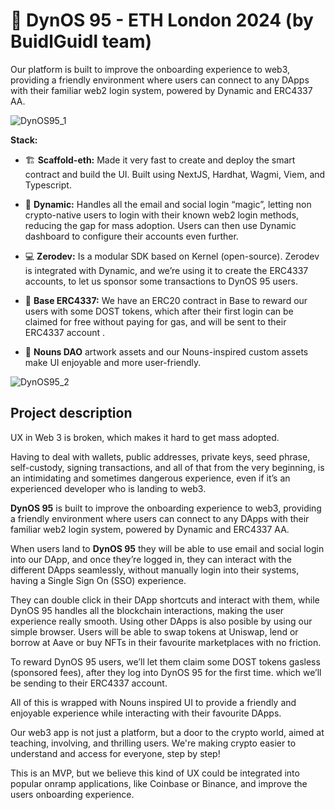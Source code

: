 # 🦕 DynOS 95 - ETH London 2024 (by BuidlGuidl team)

Our platform is built to improve the onboarding experience to web3, providing a friendly environment where users can connect to any DApps with their familiar web2 login system, powered by Dynamic and ERC4337 AA.

![DynOS95_1](https://github.com/carletex/ethlondon-2024/assets/55535804/b41c6872-a614-4b98-aab8-d3a1926b3aa8)

**Stack:**

- 🏗 **Scaffold-eth:** Made it very fast to create and deploy the smart contract and build the UI. Built using NextJS, Hardhat, Wagmi, Viem, and Typescript.

- 🔐 **Dynamic:** Handles all the email and social login “magic”, letting non crypto-native users to login with their known web2 login methods, reducing the gap for mass adoption. Users can then use Dynamic dashboard to configure their accounts even further.

- 💻 **Zerodev:** Is a modular SDK based on Kernel (open-source). Zerodev is integrated with Dynamic, and we’re using it to create the ERC4337 accounts, to let us sponsor some transactions to DynOS 95 users.

- 🔵 **Base ERC4337:** We have an ERC20 contract in Base to reward our users with some DOST tokens, which after their first login can be claimed for free without paying for gas, and will be sent to their ERC4337 account .

- 🎨 **Nouns DAO** artwork assets and our Nouns-inspired custom assets make UI enjoyable and more user-friendly.

![DynOS95_2](https://github.com/carletex/ethlondon-2024/assets/55535804/25c431f9-ed0e-4843-8b1f-9e5a61a35e65)

## Project description

UX in Web 3 is broken, which makes it hard to get mass adopted. 

Having to deal with wallets, public addresses, private keys, seed phrase, self-custody, signing transactions, and all of that from the very beginning, is an intimidating and sometimes dangerous experience, even if it’s an experienced developer who is landing to web3.

**DynOS 95** is built to improve the onboarding experience to web3, providing a friendly environment where users can connect to any DApps with their familiar web2 login system, powered by Dynamic and ERC4337 AA.

When users land to **DynOS 95** they will be able to use email and social login into our DApp, and once they’re logged in, they can interact with the different DApps seamlessly, without manually login into their systems, having a Single Sign On (SSO) experience.

They can double click in their DApp shortcuts and interact with them, while DynOS 95 handles all the blockchain interactions, making the user experience really smooth. Using other DApps is also posible by using our simple browser.
Users will be able to swap tokens at Uniswap, lend or borrow at Aave or buy NFTs in their favourite marketplaces with no friction.

To reward DynOS 95 users, we’ll let them claim some DOST tokens gasless (sponsored fees), after they log into DynOS 95 for the first time. which we’ll be sending to their ERC4337 account.

All of this is wrapped with Nouns inspired UI to provide a friendly and enjoyable experience while interacting with their favourite DApps.

Our web3 app is not just a platform, but a door to the crypto world, aimed at teaching, involving, and thrilling users. We're making crypto easier to understand and access for everyone, step by step!

This is an MVP, but we believe this kind of UX could be integrated into popular onramp applications, like Coinbase or Binance, and improve the users onboarding experience.
